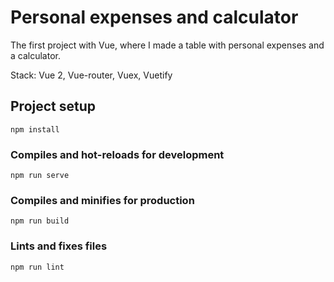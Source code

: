 # Personal expenses and calculator

The first project with Vue, where I made a table with personal expenses and a calculator.

Stack: Vue 2, Vue-router, Vuex, Vuetify

## Project setup
```
npm install
```

### Compiles and hot-reloads for development
```
npm run serve
```

### Compiles and minifies for production
```
npm run build
```

### Lints and fixes files
```
npm run lint
```

